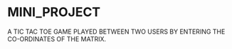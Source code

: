 # MINI_PROJECT
A TIC TAC TOE GAME PLAYED BETWEEN TWO USERS BY ENTERING THE CO-ORDINATES OF THE MATRIX.

